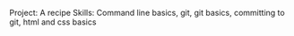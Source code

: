 Project: A recipe
Skills: Command line basics, git, git basics, committing to git, html and css basics